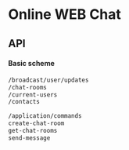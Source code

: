 # Online WEB Chat

## API

#### Basic scheme

```sh
/broadcast/user/updates
/chat-rooms
/current-users
/contacts
```

```sh
/application/commands
create-chat-room
get-chat-rooms
send-message
```